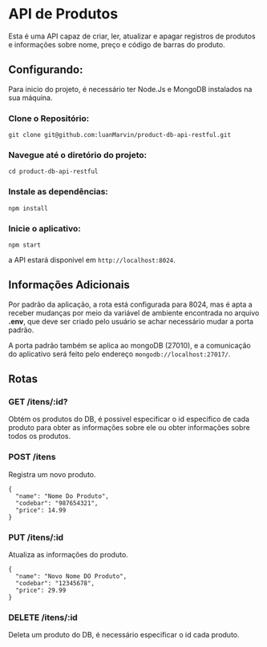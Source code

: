 # API de Produtos

Esta é uma API capaz de criar, ler, atualizar e apagar registros de produtos e informações sobre nome, preço e código de barras do produto.

## Configurando:

Para inicio do projeto, é necessário ter Node.Js e MongoDB instalados na sua máquina.

### Clone o Repositório:

```
git clone git@github.com:luanMarvin/product-db-api-restful.git
```

### Navegue até o diretório do projeto:

```
cd product-db-api-restful
```

### Instale as dependências:

```
npm install
```

### Inicie o aplicativo:

```
npm start
```

a API estará disponivel em `http://localhost:8024`.

## Informações Adicionais

Por padrão da aplicação, a rota está configurada para 8024, mas é apta a receber mudanças por meio da variável de ambiente encontrada no arquivo **.env**, que deve ser criado pelo usuário se achar necessário mudar a porta padrão.

A porta padrão também se aplica ao mongoDB (27010), e a comunicação do aplicativo será feito pelo endereço `mongodb://localhost:27017/`.

## Rotas

### GET /itens/:id?

Obtém os produtos do DB, é possivel especificar o id especifico de cada produto para obter as informações sobre ele ou obter informações sobre todos os produtos.

### POST /itens

Registra um novo produto.

```
{
  "name": "Nome Do Produto",
  "codebar": "987654321",
  "price": 14.99
}
```

### PUT /itens/:id

Atualiza as informações do produto.

```
{
  "name": "Novo Nome DO Produto",
  "codebar": "12345678",
  "price": 29.99
}
```

### DELETE /itens/:id

Deleta um produto do DB, é necessário especificar o id cada produto. 
